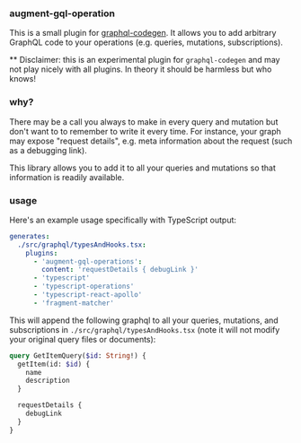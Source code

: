 ### augment-gql-operation

This is a small plugin for [graphql-codegen](https://github.com/dotansimha/graphql-code-generator).
It allows you to add arbitrary GraphQL code to your operations (e.g. queries, mutations, subscriptions).

** Disclaimer: this is an experimental plugin for `graphql-codegen` and may not play nicely with all plugins. In theory it should be harmless but who knows!

### why?

There may be a call you always to make in every query and mutation but don't want to to remember to write it every time. For instance, your graph may expose "request details", e.g. meta information about the request (such as a debugging link).

This library allows you to add it to all your queries and mutations so that information is readily available.

### usage

Here's an example usage specifically with TypeScript output:

```yaml
generates:
  ./src/graphql/typesAndHooks.tsx:
    plugins:
      - 'augment-gql-operations':
        content: 'requestDetails { debugLink }'
      - 'typescript'
      - 'typescript-operations'
      - 'typescript-react-apollo'
      - 'fragment-matcher'
```

This will append the following graphql to all your queries, mutations, and subscriptions in `./src/graphql/typesAndHooks.tsx` (note it will not modify your original query files or documents):

```graphql
query GetItemQuery($id: String!) {
  getItem(id: $id) {
    name
    description
  }

  requestDetails {
    debugLink
  }
}
```
